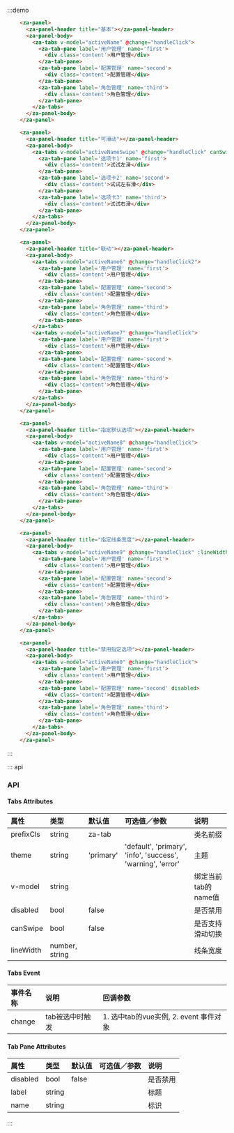 <script>
export default {
  data() {
    return {
      activeName: 'first',
      activeName2: 'first',
      activeName3: 'first',
      activeName4: 'first',
      activeName5: 'first',
      activeName6: 'first',
      activeName7: 'first',
      activeName8: 'second',
      activeName9: 'first',
      activeName0: 'first',
      activeNameSwipe: 'first',
    }
  },
  methods: {
    handleClick(tab, event) {
      // console.log(tab, event);
    },
    handleClick2(tab, event){
      this.activeName7 = this.activeName6;
    }
  },
};
</script>


:::demo
```html
    <za-panel>
      <za-panel-header title="基本"></za-panel-header>
      <za-panel-body>
        <za-tabs v-model="activeName" @change="handleClick">
          <za-tab-pane label='用户管理' name='first'>
            <div class='content'>用户管理</div>
          </za-tab-pane>
          <za-tab-pane label='配置管理' name='second'>
            <div class='content'>配置管理</div>
          </za-tab-pane>
          <za-tab-pane label='角色管理' name='third'>
            <div class='content'>角色管理</div>
          </za-tab-pane>
        </za-tabs>
      </za-panel-body>
    </za-panel>

    <za-panel>
      <za-panel-header title="可滑动"></za-panel-header>
      <za-panel-body>
        <za-tabs v-model="activeNameSwipe" @change="handleClick" canSwipe>
          <za-tab-pane label='选项卡1' name='first'>
            <div class='content'>试试左滑</div>
          </za-tab-pane>
          <za-tab-pane label='选项卡2' name='second'>
            <div class='content'>试试左右滑</div>
          </za-tab-pane>
          <za-tab-pane label='选项卡3' name='third'>
            <div class='content'>试试右滑</div>
          </za-tab-pane>
        </za-tabs>
      </za-panel-body>
    </za-panel>

    <za-panel>
      <za-panel-header title="联动"></za-panel-header>
      <za-panel-body>
        <za-tabs v-model="activeName6" @change="handleClick2">
          <za-tab-pane label='用户管理' name='first'>
            <div class='content'>用户管理</div>
          </za-tab-pane>
          <za-tab-pane label='配置管理' name='second'>
            <div class='content'>配置管理</div>
          </za-tab-pane>
          <za-tab-pane label='角色管理' name='third'>
            <div class='content'>角色管理</div>
          </za-tab-pane>
        </za-tabs>
        <za-tabs v-model="activeName7" @change="handleClick">
          <za-tab-pane label='用户管理' name='first'>
            <div class='content'>用户管理</div>
          </za-tab-pane>
          <za-tab-pane label='配置管理' name='second'>
            <div class='content'>配置管理</div>
          </za-tab-pane>
          <za-tab-pane label='角色管理' name='third'>
            <div class='content'>角色管理</div>
          </za-tab-pane>
        </za-tabs>
      </za-panel-body>
    </za-panel>

    <za-panel>
      <za-panel-header title="指定默认选项"></za-panel-header>
      <za-panel-body>
        <za-tabs v-model="activeName8" @change="handleClick">
          <za-tab-pane label='用户管理' name='first'>
            <div class='content'>用户管理</div>
          </za-tab-pane>
          <za-tab-pane label='配置管理' name='second'>
            <div class='content'>配置管理</div>
          </za-tab-pane>
          <za-tab-pane label='角色管理' name='third'>
            <div class='content'>角色管理</div>
          </za-tab-pane>
        </za-tabs>
      </za-panel-body>
    </za-panel>

    <za-panel>
      <za-panel-header title="指定线条宽度"></za-panel-header>
      <za-panel-body>
        <za-tabs v-model="activeName9" @change="handleClick" :lineWidth='60'>
          <za-tab-pane label='用户管理' name='first'>
            <div class='content'>用户管理</div>
          </za-tab-pane>
          <za-tab-pane label='配置管理' name='second'>
            <div class='content'>配置管理</div>
          </za-tab-pane>
          <za-tab-pane label='角色管理' name='third'>
            <div class='content'>角色管理</div>
          </za-tab-pane>
        </za-tabs>
      </za-panel-body>
    </za-panel>

    <za-panel>
      <za-panel-header title="禁用指定选项"></za-panel-header>
      <za-panel-body>
        <za-tabs v-model="activeName0" @change="handleClick">
          <za-tab-pane label='用户管理' name='first'>
            <div class='content'>用户管理</div>
          </za-tab-pane>
          <za-tab-pane label='配置管理' name='second' disabled>
            <div class='content'>配置管理</div>
          </za-tab-pane>
          <za-tab-pane label='角色管理' name='third'>
            <div class='content'>角色管理</div>
          </za-tab-pane>
        </za-tabs>
      </za-panel-body>
    </za-panel>
```
:::


::: api
### API

#### Tabs Attributes

| 属性 | 类型 | 默认值 | 可选值／参数 | 说明 |
| :--- | :--- | :--- | :--- | :--- |
| prefixCls | string | za-tab | | 类名前缀 |
| theme | string | 'primary' | 'default', 'primary', 'info', 'success', 'warning', 'error' | 主题 |
| v-model | string | | | 绑定当前tab的name值 |
| disabled | bool | false | | 是否禁用 |
| canSwipe | bool | false | | 是否支持滑动切换 |
| lineWidth | number, string | | | 线条宽度 |

#### Tabs Event
| 事件名称 | 说明 | 回调参数 |
| :--- | :--- | :--- |
| change | tab被选中时触发 | 1. 选中tab的vue实例, 2. event 事件对象 |


#### Tab Pane Attributes

| 属性 | 类型 | 默认值 | 可选值／参数 | 说明 |
| :--- | :--- | :--- | :--- | :--- |
| disabled | bool | false | | 是否禁用 |
| label | string | | | 标题 |
| name | string | | | 标识 |
:::